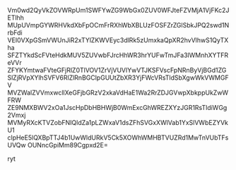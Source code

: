 Vm0wd2QyVkZOVWRpUm1SWFYwZG9WbGx0ZUV0WFJteFZVMjA1VjFKc2JETlhh
MUpUVmpGYWRHVkdXbFpOCmFrRXhWbXBLUzFOSFZrZGlSbkJPQ2swd1NrbFdi
VEI0VXpGSmVWUnJiR2xTYlZKWVEyc3dlRk5zUmxkaQpXR2hvVlhwS1QyTXha
SFZTYkdScFVteHdkMUV5ZUVwbFJrcHhWR3hrYUFwTmJFa3lWMnhXYTFReVVr
ZFYKYmtwaFVteGFjRlZ0TlVOV1ZrVjVUVlYwVTJKSFVscFpNRnByVjBGd1ZG
SlZjRVpXYlhSVFV6RlZlRnBGClpGUUtZbXR3YjFWcVRsTldSbXgwWkVWMGFV
MVZWalZVVmxwcllXeGFjbGRzV2xkaVdHaE1Wa2RrZDJGVwpXbkppUkZwWFRW
ZE9NMXBWV2xOa1JscHpDbHBHWjB0WmExcGhWREZXYzJGR1RsTldiWGg2Vmxj
MVMyRXcKTVZobFNIQldZa1pLZWxaV1dsZFhSVGxXWlVab1YxSlVWbEZYVkU1
clpHeE5lQXBpTTJ4b1UwWldURkV5Ck5XOWhWMHBTVUZRd1MwTnVUbTFsUVQw
OUNncGpiMm89Cgpxd2E=

ryt